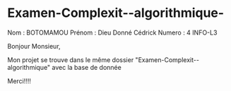 # Examen-Complexit--algorithmique-
Nom : BOTOMAMOU 
Prénom : Dieu Donné Cédrick
Numero : 4
INFO-L3

Bonjour Monsieur,

Mon projet se trouve dans le même dossier "Examen-Complexit--algorithmique" avec la base de donnée

Merci!!!! 
